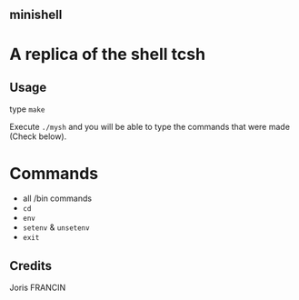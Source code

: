 ## minishell

# A replica of the shell tcsh

## Usage

type `make`

Execute `./mysh` and you will be able to type the commands that were made (Check below).

# Commands

- all /bin commands
- `cd`
- `env`
- `setenv` & `unsetenv`
- `exit`

## Credits
Joris FRANCIN
